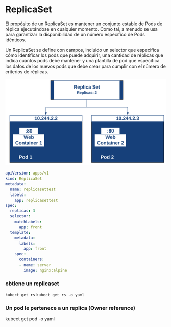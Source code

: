 # ReplicaSet


El propósito de un ReplicaSet es mantener un conjunto estable de Pods de réplica ejecutándose en cualquier momento. Como tal, a menudo se usa para garantizar la disponibilidad de un número específico de Pods idénticos.

Un ReplicaSet se define con campos, incluido un selector que especifica cómo identificar los pods que puede adquirir, una cantidad de réplicas que indica cuántos pods debe mantener y una plantilla de pod que especifica los datos de los nuevos pods que debe crear para cumplir con el número de criterios de réplicas.

![ReplicaSet](images/replica-set.png)


```yaml
apiVersion: apps/v1
kind: ReplicaSet
metadata:
  name: replicasettest
  labels:
    app: replicasettest
spec:
  replicas: 3
  selector:
    matchLabels:
      app: front
  template:
    metadata: 
      labels:
        app: front
    spec:
      containers:
      - name: server
        image: nginx:alpine

```
### obtiene un replicaset
`kubect get rs`
`kubect get rs -o yaml`

### Un pod le pertenece a un replica (Owner reference)
kubect get pod <nombre> -o yaml 